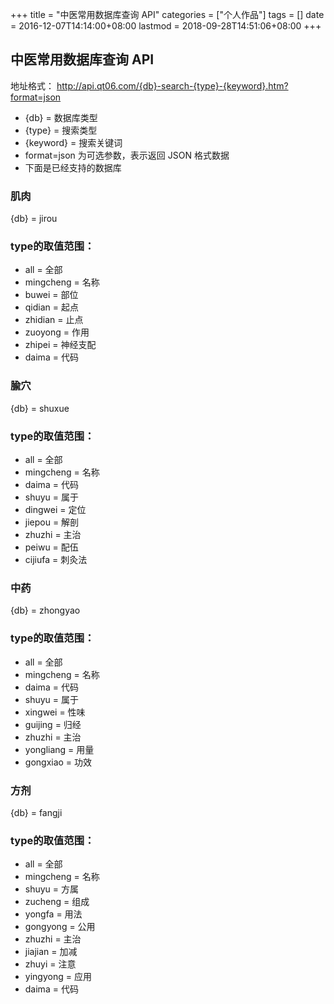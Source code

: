 +++
title = "中医常用数据库查询 API"
categories = ["个人作品"]
tags = []
date = 2016-12-07T14:14:00+08:00
lastmod = 2018-09-28T14:51:06+08:00
+++



## 中医常用数据库查询 API

地址格式： http://api.qt06.com/{db}-search-{type}-{keyword}.htm?format=json

* {db} = 数据库类型
* {type} = 搜索类型
* {keyword} = 搜索关键词
* format=json 为可选参数，表示返回 JSON 格式数据
* 下面是已经支持的数据库


### 肌肉

{db} = jirou

### type的取值范围：

* all = 全部
* mingcheng = 名称
* buwei = 部位
* qidian = 起点
* zhidian = 止点
* zuoyong = 作用
* zhipei = 神经支配
* daima = 代码


### 腧穴

{db} = shuxue

### type的取值范围：

* all = 全部
* mingcheng = 名称
* daima = 代码
* shuyu = 属于
* dingwei = 定位
* jiepou = 解剖
* zhuzhi = 主治
* peiwu = 配伍
* cijiufa = 刺灸法


### 中药

{db} = zhongyao

### type的取值范围：

* all = 全部
* mingcheng = 名称
* daima = 代码
* shuyu = 属于
* xingwei = 性味
* guijing = 归经
* zhuzhi = 主治
* yongliang = 用量
* gongxiao = 功效


### 方剂

{db} = fangji

### type的取值范围：

* all = 全部
* mingcheng = 名称
* shuyu = 方属
* zucheng = 组成
* yongfa = 用法
* gongyong = 公用
* zhuzhi = 主治
* jiajian = 加减
* zhuyi = 注意
* yingyong = 应用
* daima = 代码
